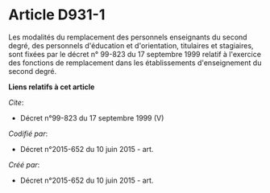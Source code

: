 # Article D931-1

Les modalités du remplacement des personnels enseignants du second degré, des personnels d'éducation et d'orientation,
titulaires et stagiaires, sont fixées par le décret n° 99-823 du 17 septembre 1999 relatif à l'exercice des fonctions de
remplacement dans les établissements d'enseignement du second degré.

**Liens relatifs à cet article**

_Cite_:

  - Décret n°99-823 du 17 septembre 1999 (V)

_Codifié par_:

  - Décret n°2015-652 du 10 juin 2015 - art.

_Créé par_:

  - Décret n°2015-652 du 10 juin 2015 - art.
